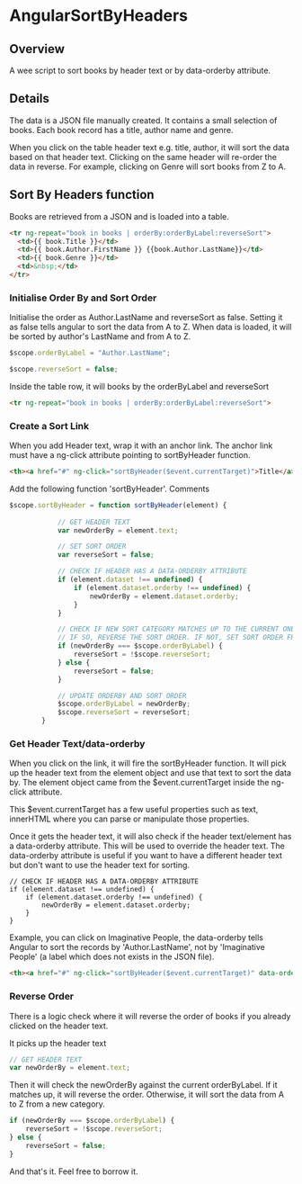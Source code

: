 # AngularSortByHeaders

## Overview
A wee script to sort books by header text or by data-orderby attribute.

## Details
The data is a JSON file manually created. It contains a small selection of books. Each book record has a title, author name and genre.

When you click on the table header text e.g. title, author, it will sort the data based on that header text. Clicking on the same header will re-order the data in reverse. For example, clicking on Genre will sort books from Z to A.

## Sort By Headers function

Books are retrieved from a JSON and is loaded into a table.

```html
<tr ng-repeat="book in books | orderBy:orderByLabel:reverseSort">
  <td>{{ book.Title }}</td>
  <td>{{ book.Author.FirstName }} {{book.Author.LastName}}</td>
  <td>{{ book.Genre }}</td>
  <td>&nbsp;</td>
</tr>
```     


### Initialise Order By and Sort Order

Initialise the order as Author.LastName and reverseSort as false. Setting it as false tells angular to sort the data from A to Z. When data is loaded, it will be sorted by author's LastName and from A to Z.

 ```javascript
 $scope.orderByLabel = "Author.LastName";
 
 $scope.reverseSort = false;
```

Inside the table row, it will books by the orderByLabel and reverseSort

```html
<tr ng-repeat="book in books | orderBy:orderByLabel:reverseSort">
```


### Create a Sort Link

When you add Header text, wrap it with an anchor link. The anchor link must have a ng-click attribute pointing to sortByHeader function.

```html
<th><a href="#" ng-click="sortByHeader($event.currentTarget)">Title</a></th>
```

Add the following function 'sortByHeader'. Comments 

```javascript
$scope.sortByHeader = function sortByHeader(element) {
            
            // GET HEADER TEXT
            var newOrderBy = element.text;

            // SET SORT ORDER
            var reverseSort = false;

            // CHECK IF HEADER HAS A DATA-ORDERBY ATTRIBUTE
            if (element.dataset !== undefined) {
                if (element.dataset.orderby !== undefined) {
                    newOrderBy = element.dataset.orderby;
                }
            }

            // CHECK IF NEW SORT CATEGORY MATCHES UP TO THE CURRENT ONE. IT MEANS IT HAS BEEN CLICKED ON MORE THAN ONCE
            // IF SO, REVERSE THE SORT ORDER. IF NOT, SET SORT ORDER FROM A TO Z
            if (newOrderBy === $scope.orderByLabel) {
                reverseSort = !$scope.reverseSort;
            } else {
                reverseSort = false;
            }

            // UPDATE ORDERBY AND SORT ORDER
            $scope.orderByLabel = newOrderBy;
            $scope.reverseSort = reverseSort;
        }
```

### Get Header Text/data-orderby
When you click on the link, it will fire the sortByHeader function. It will pick up the header text from the element object and use that text to sort the data by. The element object came from the $event.currentTarget inside the ng-click attribute. 

This $event.currentTarget has a few useful properties such as text, innerHTML where you can parse or manipulate those properties.

Once it gets the header text, it will also check if the header text/element has a data-orderby attribute. This will be used to override the header text. The data-orderby attribute is useful if you want to have a different header text but don't want to use the header text for sorting. 

```
// CHECK IF HEADER HAS A DATA-ORDERBY ATTRIBUTE
if (element.dataset !== undefined) {
    if (element.dataset.orderby !== undefined) {
        newOrderBy = element.dataset.orderby;
    }
}
```

Example, you can click on Imaginative People, the data-orderby tells Angular to sort the records by 'Author.LastName', not by 'Imaginative People' (a label which does not exists in the JSON file).

```html
<th><a href="#" ng-click="sortByHeader($event.currentTarget)" data-orderby="Author.LastName">Imaginative People</a></th>
```

### Reverse Order

There is a logic check where it will reverse the order of books if you already clicked on the header text. 

It picks up the header text

```javascript
// GET HEADER TEXT
var newOrderBy = element.text;
```

Then it will check the newOrderBy against the current orderByLabel. If it matches up, it will reverse the order. Otherwise, it will sort the data from A to Z from a new category.

```javascript
if (newOrderBy === $scope.orderByLabel) {
    reverseSort = !$scope.reverseSort;
} else {
    reverseSort = false;
}
```

And that's it. Feel free to borrow it. 
